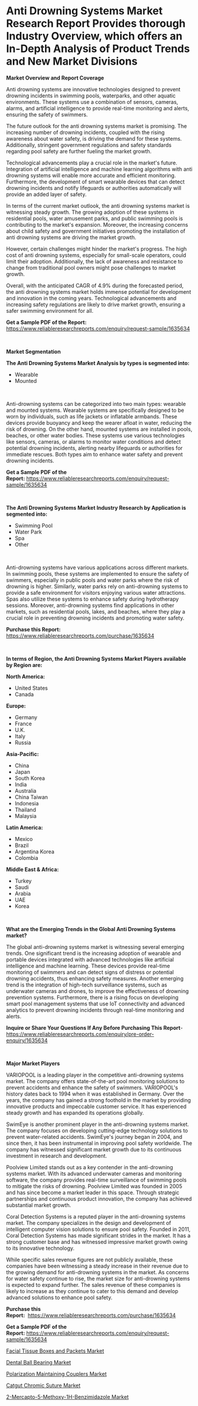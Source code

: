 <p><h1>Anti Drowning Systems Market Research Report Provides thorough Industry Overview, which offers an In-Depth Analysis of Product Trends and New Market Divisions</h1></p><p><strong>Market Overview and Report Coverage</strong></p>
<p><p>Anti drowning systems are innovative technologies designed to prevent drowning incidents in swimming pools, waterparks, and other aquatic environments. These systems use a combination of sensors, cameras, alarms, and artificial intelligence to provide real-time monitoring and alerts, ensuring the safety of swimmers.</p><p>The future outlook for the anti drowning systems market is promising. The increasing number of drowning incidents, coupled with the rising awareness about water safety, is driving the demand for these systems. Additionally, stringent government regulations and safety standards regarding pool safety are further fueling the market growth. </p><p>Technological advancements play a crucial role in the market's future. Integration of artificial intelligence and machine learning algorithms with anti drowning systems will enable more accurate and efficient monitoring. Furthermore, the development of smart wearable devices that can detect drowning incidents and notify lifeguards or authorities automatically will provide an added layer of safety.</p><p>In terms of the current market outlook, the anti drowning systems market is witnessing steady growth. The growing adoption of these systems in residential pools, water amusement parks, and public swimming pools is contributing to the market's expansion. Moreover, the increasing concerns about child safety and government initiatives promoting the installation of anti drowning systems are driving the market growth.</p><p>However, certain challenges might hinder the market's progress. The high cost of anti drowning systems, especially for small-scale operators, could limit their adoption. Additionally, the lack of awareness and resistance to change from traditional pool owners might pose challenges to market growth.</p><p>Overall, with the anticipated CAGR of 4.9% during the forecasted period, the anti drowning systems market holds immense potential for development and innovation in the coming years. Technological advancements and increasing safety regulations are likely to drive market growth, ensuring a safer swimming environment for all.</p></p>
<p><strong>Get a Sample PDF of the Report:</strong> <a href="https://www.reliableresearchreports.com/enquiry/request-sample/1635634">https://www.reliableresearchreports.com/enquiry/request-sample/1635634</a></p>
<p>&nbsp;</p>
<p><strong>Market Segmentation</strong></p>
<p><strong>The Anti Drowning Systems Market Analysis by types is segmented into:</strong></p>
<p><ul><li>Wearable</li><li>Mounted</li></ul></p>
<p>&nbsp;</p>
<p><p>Anti-drowning systems can be categorized into two main types: wearable and mounted systems. Wearable systems are specifically designed to be worn by individuals, such as life jackets or inflatable armbands. These devices provide buoyancy and keep the wearer afloat in water, reducing the risk of drowning. On the other hand, mounted systems are installed in pools, beaches, or other water bodies. These systems use various technologies like sensors, cameras, or alarms to monitor water conditions and detect potential drowning incidents, alerting nearby lifeguards or authorities for immediate rescues. Both types aim to enhance water safety and prevent drowning incidents.</p></p>
<p><strong>Get a Sample PDF of the Report:</strong>&nbsp;<a href="https://www.reliableresearchreports.com/enquiry/request-sample/1635634">https://www.reliableresearchreports.com/enquiry/request-sample/1635634</a></p>
<p>&nbsp;</p>
<p><strong>The Anti Drowning Systems Market Industry Research by Application is segmented into:</strong></p>
<p><ul><li>Swimming Pool</li><li>Water Park</li><li>Spa</li><li>Other</li></ul></p>
<p>&nbsp;</p>
<p><p>Anti-drowning systems have various applications across different markets. In swimming pools, these systems are implemented to ensure the safety of swimmers, especially in public pools and water parks where the risk of drowning is higher. Similarly, water parks rely on anti-drowning systems to provide a safe environment for visitors enjoying various water attractions. Spas also utilize these systems to enhance safety during hydrotherapy sessions. Moreover, anti-drowning systems find applications in other markets, such as residential pools, lakes, and beaches, where they play a crucial role in preventing drowning incidents and promoting water safety.</p></p>
<p><strong>Purchase this Report:</strong>&nbsp; <a href="https://www.reliableresearchreports.com/purchase/1635634">https://www.reliableresearchreports.com/purchase/1635634</a></p>
<p>&nbsp;</p>
<p><strong>In terms of Region, the Anti Drowning Systems Market Players available by Region are:</strong></p>
<p>
    <p> <strong> North America: </strong>
        <ul>
            <li>United States</li>
            <li>Canada</li>
        </ul>
        </p> 
    <p> <strong> Europe: </strong>
        <ul>
            <li>Germany</li>
            <li>France</li>
            <li>U.K.</li>
            <li>Italy</li>
            <li>Russia</li>
        </ul>
        </p> 
    <p> <strong> Asia-Pacific: </strong>
        <ul>
            <li>China</li>
            <li>Japan</li>
            <li>South Korea</li>
            <li>India</li>
            <li>Australia</li>
            <li>China Taiwan</li>
            <li>Indonesia</li>
            <li>Thailand</li>
            <li>Malaysia</li>
        </ul>
        </p> 
    <p> <strong> Latin America: </strong>
        <ul>
            <li>Mexico</li>
            <li>Brazil</li>
            <li>Argentina Korea</li>
            <li>Colombia</li>
        </ul>
        </p> 
    <p> <strong> Middle East & Africa: </strong>
        <ul>
            <li>Turkey</li>
            <li>Saudi</li>
            <li>Arabia</li>
            <li>UAE</li>
            <li>Korea</li>
        </ul>
    </p>
    </p>
<p>&nbsp;</p>
<p><strong>What are the Emerging Trends in the Global Anti Drowning Systems market?</strong></p>
<p><p>The global anti-drowning systems market is witnessing several emerging trends. One significant trend is the increasing adoption of wearable and portable devices integrated with advanced technologies like artificial intelligence and machine learning. These devices provide real-time monitoring of swimmers and can detect signs of distress or potential drowning accidents, thus enhancing safety measures. Another emerging trend is the integration of high-tech surveillance systems, such as underwater cameras and drones, to improve the effectiveness of drowning prevention systems. Furthermore, there is a rising focus on developing smart pool management systems that use IoT connectivity and advanced analytics to prevent drowning incidents through real-time monitoring and alerts.</p></p>
<p><strong>Inquire or Share Your Questions If Any Before Purchasing This Report</strong>- <a href="https://www.reliableresearchreports.com/enquiry/pre-order-enquiry/1635634">https://www.reliableresearchreports.com/enquiry/pre-order-enquiry/1635634</a></p>
<p>&nbsp;</p>
<p><strong>Major Market Players</strong></p>
<p><p>VARIOPOOL is a leading player in the competitive anti-drowning systems market. The company offers state-of-the-art pool monitoring solutions to prevent accidents and enhance the safety of swimmers. VARIOPOOL's history dates back to 1994 when it was established in Germany. Over the years, the company has gained a strong foothold in the market by providing innovative products and impeccable customer service. It has experienced steady growth and has expanded its operations globally. </p><p>SwimEye is another prominent player in the anti-drowning systems market. The company focuses on developing cutting-edge technology solutions to prevent water-related accidents. SwimEye's journey began in 2004, and since then, it has been instrumental in improving pool safety worldwide. The company has witnessed significant market growth due to its continuous investment in research and development. </p><p>Poolview Limited stands out as a key contender in the anti-drowning systems market. With its advanced underwater cameras and monitoring software, the company provides real-time surveillance of swimming pools to mitigate the risks of drowning. Poolview Limited was founded in 2005 and has since become a market leader in this space. Through strategic partnerships and continuous product innovation, the company has achieved substantial market growth.</p><p>Coral Detection Systems is a reputed player in the anti-drowning systems market. The company specializes in the design and development of intelligent computer vision solutions to ensure pool safety. Founded in 2011, Coral Detection Systems has made significant strides in the market. It has a strong customer base and has witnessed impressive market growth owing to its innovative technology.</p><p>While specific sales revenue figures are not publicly available, these companies have been witnessing a steady increase in their revenue due to the growing demand for anti-drowning systems in the market. As concerns for water safety continue to rise, the market size for anti-drowning systems is expected to expand further. The sales revenue of these companies is likely to increase as they continue to cater to this demand and develop advanced solutions to enhance pool safety.</p></p>
<p><strong>Purchase this Report:</strong>&nbsp;&nbsp;<a href="https://www.reliableresearchreports.com/purchase/1635634">https://www.reliableresearchreports.com/purchase/1635634</a></p>
<p></p>
<p><strong>Get a Sample PDF of the Report:</strong>&nbsp;<a href="https://www.reliableresearchreports.com/enquiry/request-sample/1635634">https://www.reliableresearchreports.com/enquiry/request-sample/1635634</a></p>
<p><p><a href="https://www.linkedin.com/pulse/facial-tissue-boxes-packets-market-research-report-provides-iw8te/">Facial Tissue Boxes and Packets Market</a></p><p><a href="https://medium.com/@nicholasstewart02/dental-ball-bearing-market-size-growth-forecast-2023-2030-90bcfbe41d8f">Dental Ball Bearing Market</a></p><p><a href="https://www.linkedin.com/pulse/polarization-maintaining-couplers-market-share-amp-new-trends-7mhpc/">Polarization Maintaining Couplers Market</a></p><p><a href="https://medium.com/@cierrahayes645/catgut-chromic-suture-market-size-growth-forecast-2023-2030-1422d99f43f0">Catgut Chromic Suture Market</a></p><p><a href="https://www.linkedin.com/pulse/2-mercapto-5-methoxy-1h-benzimidazole-market-insights-players-lbkec/">2-Mercapto-5-Methoxy-1H-Benzimidazole Market</a></p></p>